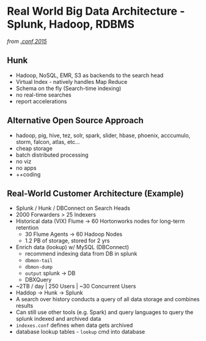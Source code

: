 # Real World Big Data Architecture - Splunk, Hadoop, RDBMS

_from [.conf 2015](http://adrichman.github.io/SplunkConf2015/)_

## Hunk

* Hadoop, NoSQL, EMR, S3 as backends to the search head
* Virtual Index - natively handles Map Reduce
* Schema on the fly (Search-time indexing)
* no real-time searches
* report accelerations

## Alternative Open Source Approach

* hadoop, pig, hive, tez, solr, spark, slider, hbase, phoenix, acccumulo, storm, falcon, atlas, etc...
* cheap storage
* batch distributed processing
* no viz
* no apps
* ++coding

## Real-World Customer Architecture (Example)

* Splunk / Hunk / DBConnect on Search Heads
* 2000 Forwarders > 25 Indexers
* Historical data (VIX) Flume -> 60 Hortonworks nodes for long-term retention
    - 30 Flume Agents -> 60 Hadoop Nodes 
    - 1.2 PB of storage, stored for 2 yrs
* Enrich data (lookup) w/ MySQL (DBConnect)
    - recommend indexing data from DB in splunk
    - `dbmon-tail`
    - `dbmon-dump`
    - `output` splunk -> DB
    - DBXQuery
* ~2TB / day | 250 Users | ~30 Concurrent Users
* Haddop -> Hunk -> Splunk
* A search over history conducts a query of all data storage and combines results
* Can still use other tools (e.g. Spark) and query languages to query the splunk indexed and archived data
* `indexes.conf` defines when data gets archived
* database lookup tables - `lookup` cmd into database